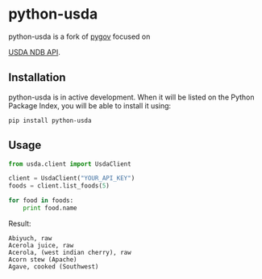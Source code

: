 # python-usda

python-usda is a fork of [pygov](https://pypi.org/project/pygov/) focused on 

[USDA NDB API](http://ndb.nal.usda.gov/ndb/doc/).

## Installation

python-usda is in active development. When it will be listed on the Python Package Index, you will be able to install it using:

```
pip install python-usda
```

## Usage

``` python
from usda.client import UsdaClient

client = UsdaClient("YOUR_API_KEY")
foods = client.list_foods(5)

for food in foods:
    print food.name
```

Result:

```
Abiyuch, raw
Acerola juice, raw
Acerola, (west indian cherry), raw
Acorn stew (Apache)
Agave, cooked (Southwest)
```
